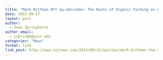 ```yaml
---
title: "Mark Bittman NYT op-ed/video: The Roots of Organic Farming on Campus"
date: 2015-09-17
layout: post
author:
  - Joan Springhetti
author_email:
  - jspringh@ucsc.edu
categories: "News"
format: link
link_post: http://www.nytimes.com/2015/09/15/opinion/mark-bittman-the-roots-of-organic-farming.html
---
```

